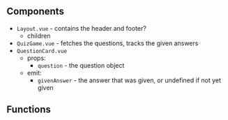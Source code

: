 ## Components 

- `Layout.vue` - contains the header and footer?
  - children
- `QuizGame.vue` - fetches the questions, tracks the given answers
- `QuestionCard.vue`
  - props:
    - `question` - the question object
  - emit:
    - `givenAnswer` - the answer that was given, or undefined if not yet given

## Functions